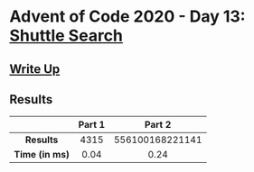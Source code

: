 # Advent of Code 2020 - Day 13: [Shuttle Search](https://adventofcode.com/2020/day/13)

## [Write Up](https://codingap.github.io/advent-of-code/writeups/2020/day13)

## Results

|                  | **Part 1** | **Part 2** |
| :--------------: | :--------: | :--------: |
|   **Results**    | 4315 | 556100168221141 |
| **Time (in ms)** | 0.04 | 0.24 |
